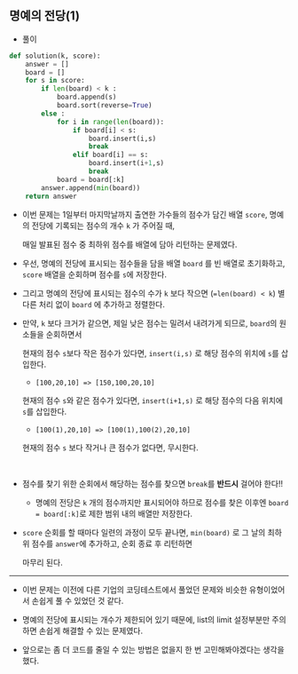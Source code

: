 ## 명예의 전당(1)    

- 풀이   

```python   
def solution(k, score):
    answer = []
    board = []
    for s in score:
        if len(board) < k :
            board.append(s)
            board.sort(reverse=True)
        else :
            for i in range(len(board)):
                if board[i] < s:
                    board.insert(i,s)
                    break
                elif board[i] == s:
                    board.insert(i+1,s)
                    break
            board = board[:k]
        answer.append(min(board))
    return answer
```    

- 이번 문제는 1일부터 마지막날까지 출연한 가수들의 점수가 담긴 배열 `score`, 명예의 전당에 기록되는 점수의 개수 `k` 가 주어질 때,     
  
  매일 발표된 점수 중 최하위 점수를 배열에 담아 리턴하는 문제였다.     
  
- 우선, 명예의 전당에 표시되는 점수들을 담을 배열 `board` 를 빈 배열로 초기화하고, `score` 배열을 순회하며 점수를 `s`에 저장한다.    

- 그리고 명예의 전당에 표시되는 점수의 수가 `k` 보다 작으면 (`=len(board) < k`) 별다른 처리 없이 `board` 에 추가하고 정렬한다.   

- 만약, `k` 보다 크거가 같으면, 제일 낮은 점수는 밀려서 내려가게 되므로, `board`의 원소들을 순회하면서     
  
  현재의 점수 `s`보다 작은 점수가 있다면, `insert(i,s)` 로 해당 점수의 위치에 `s`를 삽입한다.       
  
  - `[100,20,10] => [150,100,20,10]`     
  
  현재의 점수 `s`와 같은 점수가 있다면, `insert(i+1,s)` 로 해당 점수의 다음 위치에 `s`를 삽입한다.         
  
  - `[100(1),20,10] => [100(1),100(2),20,10]`          

  현재의 점수 `s` 보다 작거나 큰 점수가 없다면, 무시한다.      
  
<br>     

- 점수를 찾기 위한 순회에서 해당하는 점수를 찾으면 `break`를 **반드시** 걸어야 한다!!     

  - 명예의 전당은 `k` 개의 점수까지만 표시되어야 하므로 점수를 찾은 이후엔 `board = board[:k]`로 제한 범위 내의 배열만 저장한다.    

- `score` 순회를 할 때마다 일련의 과정이 모두 끝나면, `min(board)` 로 그 날의 최하위 점수를 `answer`에 추가하고, 순회 종료 후 리턴하면     

  마무리 된다.    
  
<hr>   

- 이번 문제는 이전에 다른 기업의 코딩테스트에서 풀었던 문제와 비슷한 유형이었어서 손쉽게 풀 수 있었던 것 같다.   

- 명예의 전당에 표시되는 개수가 제한되어 있기 때문에, list의 limit 설정부분만 주의하면 손쉽게 해결할 수 있는 문제였다.   

- 앞으로는 좀 더 코드를 줄일 수 있는 방법은 없을지 한 번 고민해봐야겠다는 생각을 했다.   



  


  
  
